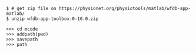 ```{bash}
$ # get zip file on https://physionet.org/physiotools/matlab/wfdb-app-matlab/
$ unzip wfdb-app-toolbox-0-10.0.zip
```

```{matlab}
>>> cd mcode
>>> addpath(pwd)
>>> savepath
>>> path
```
